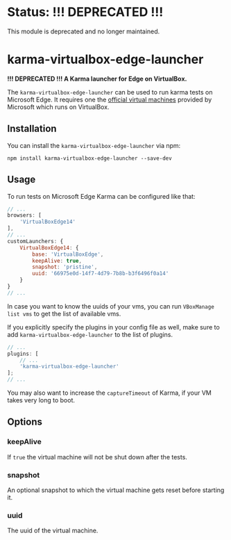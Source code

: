 # Status: **!!! DEPRECATED !!!**

This module is deprecated and no longer maintained.

# karma-virtualbox-edge-launcher

**!!! DEPRECATED !!! A Karma launcher for Edge on VirtualBox.**

The `karma-virtualbox-edge-launcher` can be used to run karma tests on Microsoft Edge. It requires
one the [official virtual machines](https://developer.microsoft.com/en-us/microsoft-edge/tools/vms/)
provided by Microsoft which runs on VirtualBox.

## Installation

You can install the `karma-virtualbox-edge-launcher` via npm:

```shell
npm install karma-virtualbox-edge-launcher --save-dev
```

## Usage

To run tests on Microsoft Edge Karma can be configured like that:

```js
// ...
browsers: [
    'VirtualBoxEdge14'
],
// ...
customLaunchers: {
    VirtualBoxEdge14: {
        base: 'VirtualBoxEdge',
        keepAlive: true,
        snapshot: 'pristine',
        uuid: '66975e0d-14f7-4d79-7b8b-b3f6496f0a14'
    }
}
// ...
```

In case you want to know the uuids of your vms, you can run `VBoxManage list vms` to get the list of
available vms.

If you explicitly specify the plugins in your config file as well, make sure to add
`karma-virtualbox-edge-launcher` to the list of plugins.

```js
// ...
plugins: [
    // ...
    'karma-virtualbox-edge-launcher'
];
// ...
```

You may also want to increase the `captureTimeout` of Karma, if your VM takes very long to boot.

## Options

### keepAlive

If `true` the virtual machine will not be shut down after the tests.

### snapshot

An optional snapshot to which the virtual machine gets reset before starting it.

### uuid

The uuid of the virtual machine.
